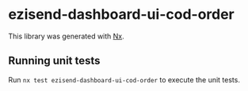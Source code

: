 # ezisend-dashboard-ui-cod-order

This library was generated with [Nx](https://nx.dev).

## Running unit tests

Run `nx test ezisend-dashboard-ui-cod-order` to execute the unit tests.
